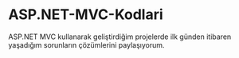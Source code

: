 # ASP.NET-MVC-Kodlari
ASP.NET MVC kullanarak geliştirdiğim projelerde ilk günden itibaren yaşadığım sorunların çözümlerini paylaşıyorum.
